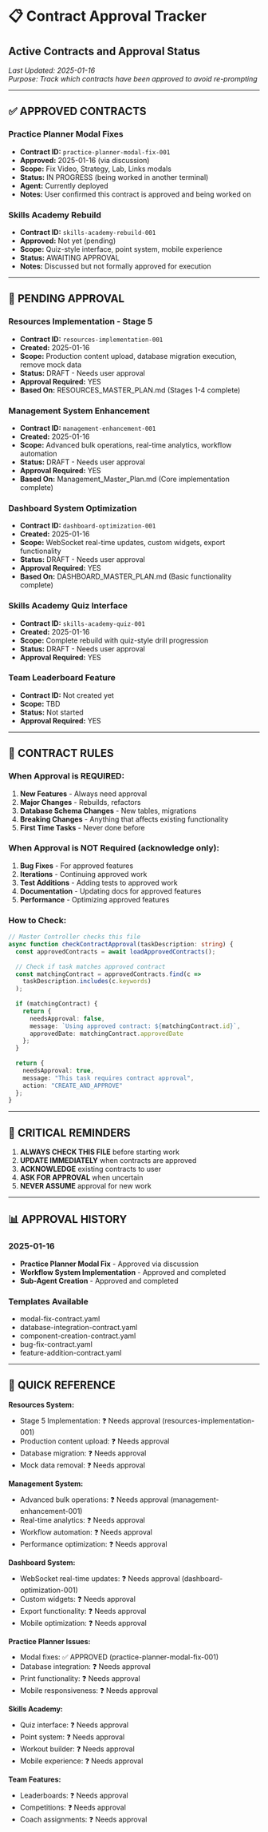 # 📋 **Contract Approval Tracker**
## **Active Contracts and Approval Status**

*Last Updated: 2025-01-16*  
*Purpose: Track which contracts have been approved to avoid re-prompting*

---

## ✅ **APPROVED CONTRACTS**

### **Practice Planner Modal Fixes**
- **Contract ID:** `practice-planner-modal-fix-001`
- **Approved:** 2025-01-16 (via discussion)
- **Scope:** Fix Video, Strategy, Lab, Links modals
- **Status:** IN PROGRESS (being worked in another terminal)
- **Agent:** Currently deployed
- **Notes:** User confirmed this contract is approved and being worked on

### **Skills Academy Rebuild**
- **Contract ID:** `skills-academy-rebuild-001`  
- **Approved:** Not yet (pending)
- **Scope:** Quiz-style interface, point system, mobile experience
- **Status:** AWAITING APPROVAL
- **Notes:** Discussed but not formally approved for execution

---

## 🔄 **PENDING APPROVAL**

### **Resources Implementation - Stage 5**
- **Contract ID:** `resources-implementation-001`
- **Created:** 2025-01-16
- **Scope:** Production content upload, database migration execution, remove mock data
- **Status:** DRAFT - Needs user approval
- **Approval Required:** YES
- **Based On:** RESOURCES_MASTER_PLAN.md (Stages 1-4 complete)

### **Management System Enhancement**
- **Contract ID:** `management-enhancement-001`
- **Created:** 2025-01-16
- **Scope:** Advanced bulk operations, real-time analytics, workflow automation
- **Status:** DRAFT - Needs user approval
- **Approval Required:** YES
- **Based On:** Management_Master_Plan.md (Core implementation complete)

### **Dashboard System Optimization**
- **Contract ID:** `dashboard-optimization-001`
- **Created:** 2025-01-16
- **Scope:** WebSocket real-time updates, custom widgets, export functionality
- **Status:** DRAFT - Needs user approval
- **Approval Required:** YES
- **Based On:** DASHBOARD_MASTER_PLAN.md (Basic functionality complete)

### **Skills Academy Quiz Interface**
- **Contract ID:** `skills-academy-quiz-001`
- **Created:** 2025-01-16
- **Scope:** Complete rebuild with quiz-style drill progression
- **Status:** DRAFT - Needs user approval
- **Approval Required:** YES

### **Team Leaderboard Feature**
- **Contract ID:** Not created yet
- **Scope:** TBD
- **Status:** Not started
- **Approval Required:** YES

---

## 📝 **CONTRACT RULES**

### **When Approval is REQUIRED:**
1. **New Features** - Always need approval
2. **Major Changes** - Rebuilds, refactors
3. **Database Schema Changes** - New tables, migrations
4. **Breaking Changes** - Anything that affects existing functionality
5. **First Time Tasks** - Never done before

### **When Approval is NOT Required (acknowledge only):**
1. **Bug Fixes** - For approved features
2. **Iterations** - Continuing approved work
3. **Test Additions** - Adding tests to approved work
4. **Documentation** - Updating docs for approved features
5. **Performance** - Optimizing approved features

### **How to Check:**
```typescript
// Master Controller checks this file
async function checkContractApproval(taskDescription: string) {
  const approvedContracts = await loadApprovedContracts();
  
  // Check if task matches approved contract
  const matchingContract = approvedContracts.find(c => 
    taskDescription.includes(c.keywords)
  );
  
  if (matchingContract) {
    return {
      needsApproval: false,
      message: `Using approved contract: ${matchingContract.id}`,
      approvedDate: matchingContract.approvedDate
    };
  }
  
  return {
    needsApproval: true,
    message: "This task requires contract approval",
    action: "CREATE_AND_APPROVE"
  };
}
```

---

## 🔴 **CRITICAL REMINDERS**

1. **ALWAYS CHECK THIS FILE** before starting work
2. **UPDATE IMMEDIATELY** when contracts are approved
3. **ACKNOWLEDGE** existing contracts to user
4. **ASK FOR APPROVAL** when uncertain
5. **NEVER ASSUME** approval for new work

---

## 📊 **APPROVAL HISTORY**

### **2025-01-16**
- **Practice Planner Modal Fix** - Approved via discussion
- **Workflow System Implementation** - Approved and completed
- **Sub-Agent Creation** - Approved and completed

### **Templates Available**
- modal-fix-contract.yaml
- database-integration-contract.yaml  
- component-creation-contract.yaml
- bug-fix-contract.yaml
- feature-addition-contract.yaml

---

## 🚦 **QUICK REFERENCE**

**Resources System:**
- Stage 5 Implementation: ❓ Needs approval (resources-implementation-001)
- Production content upload: ❓ Needs approval
- Database migration: ❓ Needs approval
- Mock data removal: ❓ Needs approval

**Management System:**
- Advanced bulk operations: ❓ Needs approval (management-enhancement-001)
- Real-time analytics: ❓ Needs approval
- Workflow automation: ❓ Needs approval
- Performance optimization: ❓ Needs approval

**Dashboard System:**
- WebSocket real-time updates: ❓ Needs approval (dashboard-optimization-001)
- Custom widgets: ❓ Needs approval
- Export functionality: ❓ Needs approval
- Mobile optimization: ❓ Needs approval

**Practice Planner Issues:**
- Modal fixes: ✅ APPROVED (practice-planner-modal-fix-001)
- Database integration: ❓ Needs approval
- Print functionality: ❓ Needs approval
- Mobile responsiveness: ❓ Needs approval

**Skills Academy:**
- Quiz interface: ❓ Needs approval
- Point system: ❓ Needs approval
- Workout builder: ❓ Needs approval
- Mobile experience: ❓ Needs approval

**Team Features:**
- Leaderboards: ❓ Needs approval
- Competitions: ❓ Needs approval
- Coach assignments: ❓ Needs approval